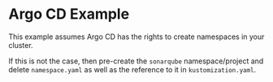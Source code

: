 # Argo CD Example

This example assumes Argo CD has the rights to create namespaces in your cluster.

If this is not the case, then pre-create the `sonarqube` namespace/project and delete `namespace.yaml` as well as the reference to it in `kustomization.yaml`.